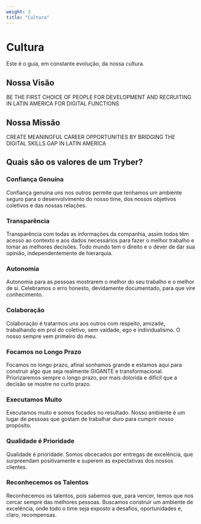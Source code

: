 ```yaml
---
weight: 3
title: "Cultura"
---
```


# Cultura
Este é o guia, em constante evolução, da nossa cultura.

## Nossa Visão
BE THE FIRST CHOICE OF PEOPLE FOR DEVELOPMENT AND RECRUITING IN LATIN AMERICA FOR DIGITAL FUNCTIONS

## Nossa Missão
CREATE MEANINGFUL CAREER OPPORTUNITIES BY BRIDGING THE DIGITAL SKILLS GAP IN LATIN AMERICA

## Quais são os valores de um Tryber?

### Confiança Genuína
Confiança genuína uns nos outros permite que tenhamos um ambiente seguro para o desenvolvimento do nosso time, dos nossos objetivos coletivos e das nossas relações.

### Transparência
Transparência com todas as informações da companhia, assim todos têm acesso ao contexto e aos dados necessários para fazer o melhor trabalho e tomar as melhores decisões. Todo mundo tem o direito e o dever de dar sua opinião, independentemente de hierarquia.

### Autonomia
Autonomia para as pessoas mostrarem o melhor do seu trabalho e o melhor de si. Celebramos o erro honesto, devidamente documentado, para que vire conhecimento.

### Colaboração
Colaboração é tratarmos uns aos outros com respeito, amizade, trabalhando em prol do coletivo, sem vaidade, ego e individualismo. O nosso sempre vem primeiro do meu.

### Focamos no Longo Prazo
Focamos no longo prazo, afinal sonhamos grande e estamos aqui para construir algo que seja realmente GIGANTE e transformacional. Priorizaremos sempre o longo prazo, por mais dolorida e difícil que a decisão se mostre no curto prazo.

### Executamos Muito
Executamos muito e somos focados no resultado. Nosso ambiente é um lugar de pessoas que gostam de trabalhar duro para cumprir nosso propósito.

### Qualidade é Prioridade
Qualidade é prioridade. Somos obcecados por entregas de excelência, que surpreendam positivamente e superem as expectativas dos nossos clientes.

### Reconhecemos os Talentos
Reconhecemos os talentos, pois sabemos que, para vencer, temos que nos cercar sempre das melhores pessoas. Buscamos construir um ambiente de excelência, onde todo o time seja exposto a desafios, oportunidades e, claro, recompensas.

